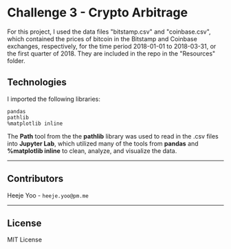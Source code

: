 # Challenge 3 - Crypto Arbitrage

For this project, I used the data files "bitstamp.csv" and "coinbase.csv", which contained the prices of bitcoin in the Bitstamp and Coinbase exchanges, respectively, for the time period 2018-01-01 to 2018-03-31, or the first quarter of 2018. They are included in the repo in the "Resources" folder. 

## Technologies
I imported the following libraries:

```
pandas
pathlib
%matplotlib inline
```
The **Path** tool from the the **pathlib** library was used to read in the .csv files into **Jupyter Lab**, which utilized many of the tools from **pandas** and **%matplotlib inline** to clean, analyze, and visualize the data. 

---

## Contributors

Heeje Yoo - 
`heeje.yoo@pm.me`

---

## License

MIT License
